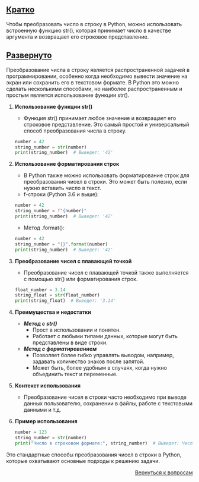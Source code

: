 ## <u>Кратко</u>

Чтобы преобразовать число в строку в Python, можно использовать встроенную функцию str(), которая принимает число в
качестве аргумента и возвращает его строковое представление.

## <u>Развернуто</u>

Преобразование числа в строку является распространенной задачей в программировании, особенно когда необходимо вывести
значение на экран или сохранить его в текстовом формате. В Python это можно сделать несколькими способами, но наиболее
распространенным и простым является использование функции str().

1. **Использование функции str()**
    - Функция str() принимает любое значение и возвращает его строковое представление. Это самый простой и
      универсальный способ преобразования числа в строку.
    ```Python
    number = 42
    string_number = str(number)
    print(string_number)  # Выведет: '42'
    ```

2. **Использование форматирования строк**
    - В Python также можно использовать форматирование строк для преобразования чисел в строки. Это может быть полезно,
      если нужно вставить число в текст.
    - f-строки (Python 3.6 и выше):
    ```Python
    number = 42
    string_number = f"{number}"
    print(string_number)  # Выведет: '42'
    ```
    - Метод .format():
    ```Python
    number = 42
   string_number = "{}".format(number)
   print(string_number)  # Выведет: '42'
   ```

3. **Преобразование чисел с плавающей точкой**
    - Преобразование чисел с плавающей точкой также выполняется с помощью str() или форматирования строк.
    ```Python
    float_number = 3.14
    string_float = str(float_number)
    print(string_float)  # Выведет: '3.14'
    ```

4. **Преимущества и недостатки**
    - ***Метод с str()***
        - Прост в использовании и понятен.
        - Работает с любыми типами данных, которые могут быть представлены в виде строки.
    - ***Метод с форматированием***
        - Позволяет более гибко управлять выводом, например, задавать количество знаков после запятой.
        - Может быть, более удобным в случаях, когда нужно объединить текст и переменные.

5. **Контекст использования**
    - Преобразование чисел в строки часто необходимо при выводе данных пользователю, сохранении в файлы, работе с
      текстовыми данными и т.д.

6. **Пример использования**
    ```Python
    number = 123
    string_number = str(number)
    print("Число в строковом формате:", string_number)  # Выведет: Число в строковом формате: 123
    ```

Это стандартные способы преобразования чисел в строки в Python, которые охватывают основные подходы к решению задачи.

<div align="right">

[Вернуться к вопросам](../Вопросы.md)

</div>
